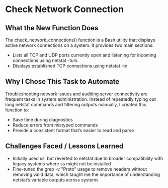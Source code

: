 # Check Network Connection
## What the New Function Does
The check_network_connections() function is a Bash utility that displays active network connections on a system. It provides two main sections:
- Lists all TCP and UDP ports currently open and listening for incoming connections using netstat -tuln.
- Displays established TCP connections using netstat -tn.

## Why I Chose This Task to Automate
Troubleshooting network issues and auditing server connectivity are frequent tasks in system administration. Instead of repeatedly typing out long netstat commands and filtering outputs manually, I created this function to:
- Save time during diagnostics
- Reduce errors from mistyped commands
- Provide a consistent format that’s easier to read and parse

## Challenges Faced / Lessons Learned
-  Initially used ss, but reverted to netstat due to broader compatibility with legacy systems where ss might not be installed
-  Fine-tuned the grep -v "Proto" usage to remove headers without removing valid data, which taught me the importance of understanding netstat’s variable outputs across systems
